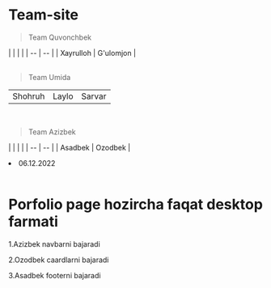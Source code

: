 # Team-site


>Team Quvonchbek


|   |  |  |
|  --    | -- | 
| Xayrulloh | G'ulomjon |  
<br>

>Team Umida


|   |  |  |
|  --    | -- |  --|
| Shohruh | Laylo |  Sarvar |
<br>

>Team Azizbek


|   |  |  |
|  --    | -- | 
| Asadbek | Ozodbek |  
<li>06.12.2022</li>
<br>
<h1>Porfolio page hozircha faqat desktop farmati</h1>
<p>1.Azizbek navbarni bajaradi</p>
<p>2.Ozodbek caardlarni bajaradi</p>
<p>3.Asadbek footerni bajaradi</p>


